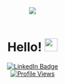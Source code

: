 <div id="header" align="center">
  <img src="https://media.giphy.com/media/v1.Y2lkPTc5MGI3NjExNXZxdmdqOWt5bm11bWx5cTVpenJheWdsczRyNjd3bG40cjNnZnJ0NyZlcD12MV9pbnRlcm5hbF9naWZfYnlfaWQmY3Q9Zw/dWesBcTLavkZuG35MI/giphy.gif"/>
    <br>
    <br>
    <h1>
  Hello!
  <img src="https://media.giphy.com/media/hvRJCLFzcasrR4ia7z/giphy.gif" width="30px"/>
</h1>
  <div id="LinkedIn Badge" align="center">
  <a href="https://www.linkedin.com/in/ethan-drover-9416111aa/">
    <img src="https://img.shields.io/badge/LinkedIn-blue?style=for-the-badge&logo=linkedin&logoColor=white" alt="LinkedIn Badge" align="center"/>
    <br>
    <img src="https://komarev.com/ghpvc/Edro23&style=flat-square&color=blue" alt="Profile Views"/>
  </a>
  </div>
</div>




